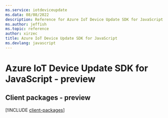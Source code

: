 ```yaml
---
ms.service: iotdeviceupdate
ms.data: 08/08/2022
description: Reference for Azure IoT Device Update SDK for JavaScript
ms.author: jeffish
ms.topic: reference
author: xirzec
title: Azure IoT Device Update SDK for JavaScript
ms.devlang: javascript
---
```

# Azure IoT Device Update SDK for JavaScript - preview

## Client packages - preview
[!INCLUDE [client-packages](iot-device-update-client-index.md)]